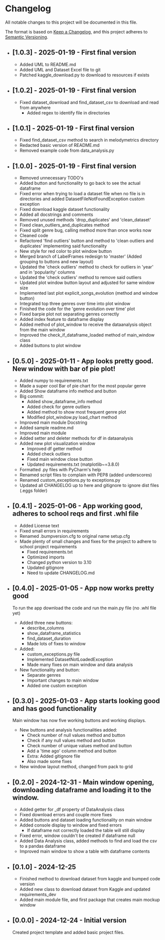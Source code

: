 # Changelog

All notable changes to this project will be documented in this file.

The format is based on [Keep a Changelog](https://keepachangelog.com/en/1.0.0/),
and this project adheres to [Semantic Versioning](https://semver.org/spec/v2.0.0.html).

- ## [1.0.3] - 2025-01-19 - First final version
  - Added UML to README.md 
  - Added UML and Dataset Excel file to git
  - Patched kaggle_download.py to download to resources if exists

- ## [1.0.2] - 2025-01-19 - First final version
  - Fixed dataset_download and find_dataset_csv to download and read from anywhere
    - Added regex to identify file in directories

- ## [1.0.1] - 2025-01-19 - First final version
  - Fixed find_dataset_csv method to search in melodymetrics directory
  - Redacted basic version of README.md
  - Removed example code from data_analysis.py

- ## [1.0.0] - 2025-01-19 - First final version
  - Removed unnecessary TODO's
  - Added button and functionality to go back to see the actual dataframe
  - Fixed error when trying to load a dataset file when no file is in directories and added DatasetFileNotFoundException custom exception
  - Fixed download kaggle dataset functionality
  - Added all docstrings and comments
  - Removed unused methods 'drop_duplicates' and 'clean_dataset'
  - Fixed clean_outliers_and_duplicates method
  - Fixed split genre bug, calling method more than once works now
  - Cleaned code
  - Refactored 'find outliers' button and method to 'clean outliers and duplicates' implementing said functionality
  - New style for red color to plot window button
  - Merged branch of LabelFrames redesign to 'master' (Added grouping to buttons and new layout)
  - Updated the 'check outliers' method to check for outliers in 'year' and in 'popularity' columns
  - Updated the 'check outliers' method to remove said outliers
  - Updated plot window button layout and adjusted for same window size
  - Implemented last plot explicit_songs_evolution (method and window button)
  - Integrated top three genres over time into plot window
  - Finished the code for the 'genre evolution over time' plot
  - Fixed barpie plot not separating genres correctly
  - Added index feature to dataframe display
  - Added method of plot_window to receive the dataanalysis object from the main window
  - Improved the check_if_dataframe_loaded method of main_window class
  - Added buttons to plot window

- ## [0.5.0] - 2025-01-11 - App looks pretty good. New window with bar of pie plot!
  - Added numpy to requirements.txt
  - Made a super cool Bar of pie chart for the most popular genre
  - Added Show dataframe info method and button
  - Big commit:
    - Added show_dataframe_info method
    - Added check for genre outliers
    - Added method to show most frequent genre plot
    - Modified plot_window.py load_chart method 
  - Improved main module Docstring
  - Added sample readme.md
  - Improved main module
  - Added setter and deleter methods for df in dataanalysis
  - Added new plot visualization window
    - Improved df getter method
    - Added check outliers
    - Fixed main window close button
    - Updated requirements.txt (matplotlib~=3.8.0)
  - Formatted .py files with PyCharm's help
  - Renamed script files to complain with PEP8 (added underscores)
  - Renamed custom_exceptions.py to exceptions.py 
  - Updated all CHANGELOG up to here and gitignore to ignore dist files (.eggs folder)

- ## [0.4.1] - 2025-01-06 - App working good, adheres to school reqs and first .whl file
  - Added License text
  - Fixed small errors in requirements
  - Renamed .bumpversion.cfg to original name setup.cfg
  - Made plenty of small changes and fixes for the project to adhere to school project requirements
    - Fixed requirements.txt
    - Optimized imports
    - Changed python version to 3.10
    - Updated gitignore
    - Need to update CHANGELOG.md

- ## [0.4.0] - 2025-01-05 - App now works pretty good
  To run the app download the code and run the main.py file (no .whl file yet)
  - Added three new buttons:
    - describe_columns
    - show_dataframe_statistics
    - find_dataset_duration
    - Made lots of fixes to window
  - Added:
    - custom_exceptions.py file
    - Implemented DatasetNotLoadedException
    - Made many fixes on main window and data analysis
  - New functionality and button:
    - Separate genres
    - Important changes to main window
    - Added one custom exception

- ## [0.3.0] - 2025-01-03 - App starts looking good and has good functionality
  Main window has now five working buttons and working displays.
  - New buttons and analysis functionalities added:
    - Check number of null values method and button
    - Check if any null values method and button
    - Check number of unique values method and button
    - Add a 'time ago' column method and button
    - Extra: Added gitignore file
    - Also made some fixes
  - New window layout method, changed from pack to grid

- ## [0.2.0] - 2024-12-31 - Main window opening, downloading dataframe and loading it to the window.
  - Added getter for _df property of DataAnalysis class
  - Fixed download errors and couple more fixes
  - Added buttons and dataset loading functionality on main window
  - Added console display to window and fixed errors
    - If dataframe not correctly loaded the table will still display
  - Fixed error, window couldn't be created if dataframe null
  - Added Data Analysis class, added methods to find and load the csv to a pandas dataframe
  - Improved main window to show a table with dataframe contents

- ## [0.1.0] - 2024-12-25
  - Finished method to download dataset from kaggle and bumped code version
  - Added new class to download dataset from Kaggle and updated requirements_dev
  - Added main module file, and first package that creates main mockup window

- ## [0.0.0] - 2024-12-24 - Initial version
  Created project template and added basic project files.